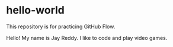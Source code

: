 # hello-world
This repository is for practicing GitHub Flow.

Hello! My name is Jay Reddy. I like to code and play video games.

